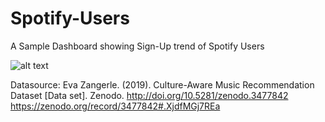 # Spotify-Users
A Sample Dashboard showing Sign-Up trend of Spotify Users

![alt text](https://github.com/mohannishant6/Spotify-Users/edit/master/snapshot.jpg)

Datasource: 
Eva Zangerle. (2019). Culture-Aware Music Recommendation Dataset [Data set]. Zenodo. http://doi.org/10.5281/zenodo.3477842
https://zenodo.org/record/3477842#.XjdfMGj7REa
